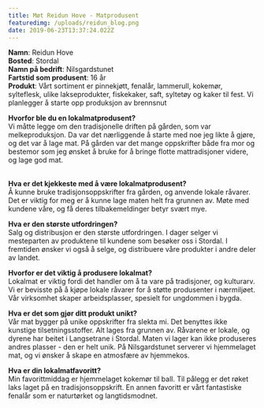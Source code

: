 ```yaml
---
title: Møt Reidun Hove - Matprodusent
featuredimg: /uploads/reidun_blog.png
date: 2019-06-23T13:37:24.022Z
---
```

**Namn**: Reidun Hove\
**Bosted**: Stordal\
**Namn på bedrift**: Nilsgardstunet\
**Fartstid som produsent**: 16 år\
**Produkt**: Vårt sortiment er pinnekjøtt, fenalår, lammerull, kokemør, sylteflesk, ulike lakseprodukter, fiskekaker, saft, syltetøy og kaker til fest. Vi planlegger å starte opp produksjon av brennsnut

**Hvorfor ble du en lokalmatprodusent?**\
Vi måtte legge om den tradisjonelle driften på gården, som var melkeproduksjon. Da var det nærliggende å starte med noe jeg likte å gjøre, og det var å lage mat. På gården var det mange oppskrifter både fra mor og bestemor som jeg ønsket å bruke for å bringe flotte mattradisjoner videre, og lage god mat.

 \
**Hva er det kjekkeste med å være lokalmatprodusent?**\
Å kunne bruke tradisjonsoppskrifter fra gården, og anvende lokale råvarer. Det er viktig for meg er å kunne lage maten helt fra grunnen av. Møte med kundene våre, og få deres tilbakemeldinger betyr svært mye. 



**Hva er den største utfordringen?**\
Salg og distribusjon er den største utfordringen. I dager selger vi mesteparten av produktene til kundene som besøker oss i Stordal. I fremtiden ønsker vi også å selge, og distribuere våre produkter i andre deler av landet.



**Hvorfor er det viktig å produsere lokalmat?**\
Lokalmat er viktig fordi det handler om å ta vare på tradisjoner, og kulturarv. Vi er bevisste på å kjøpe lokale råvarer for å støtte produsenter i nærmiljøet. Vår virksomhet skaper arbeidsplasser, spesielt for ungdommen i bygda. 

 

**Hva er det som gjør ditt produkt unikt?**\
Vår mat bygger på unike oppskrifter fra slekta mi. Det benyttes ikke kunstige tilsetningsstoffer. Alt lages fra grunnen av. Råvarene er lokale, og dyrene har beitet i Langsetrane i Stordal. Maten vi lager kan ikke produseres andres plasser - den er helt unik. På Nilsgardstunet serverer vi hjemmelaget mat, og vi ønsker å skape en atmosfære av hjemmekos.

 

**Hva er din lokalmatfavoritt?**\
Min favorittmiddag er hjemmelaget kokemør til ball. Til pålegg er det røket laks laget på en tradisjonsoppskrift. En annen favoritt er vårt fantastiske fenalår som er naturtørket og langtidsmodnet.
